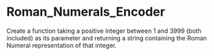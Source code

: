 # Roman_Numerals_Encoder
Create a function taking a positive integer between 1 and 3999 (both included) as its parameter and returning a string containing the Roman Numeral representation of that integer.
